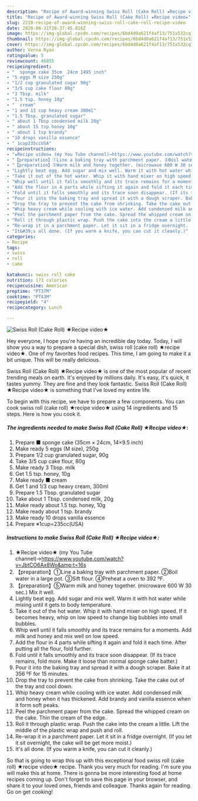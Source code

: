 ```yaml
---
description: "Recipe of Award-winning Swiss Roll (Cake Roll) ★Recipe video★"
title: "Recipe of Award-winning Swiss Roll (Cake Roll) ★Recipe video★"
slug: 2210-recipe-of-award-winning-swiss-roll-cake-roll-recipe-video
date: 2020-08-31T20:37:45.816Z
image: https://img-global.cpcdn.com/recipes/6bd4d0a621f4af13/751x532cq70/swiss-roll-cake-roll-★recipe-video★-recipe-main-photo.jpg
thumbnail: https://img-global.cpcdn.com/recipes/6bd4d0a621f4af13/751x532cq70/swiss-roll-cake-roll-★recipe-video★-recipe-main-photo.jpg
cover: https://img-global.cpcdn.com/recipes/6bd4d0a621f4af13/751x532cq70/swiss-roll-cake-roll-★recipe-video★-recipe-main-photo.jpg
author: Verna Ryan
ratingvalue: 5
reviewcount: 46855
recipeingredient:
- "  sponge cake 35cm  24cm 1495 inch"
- "5 eggs M size 250g"
- "1/2 cup granulated sugar 90g"
- "3/5 cup cake flour 80g"
- "3 Tbsp. milk"
- "1.5 tsp. honey 10g"
- "  cream"
- "1 and 13 cup heavy cream 300ml"
- "1.5 Tbsp. granulated sugar"
- " about 1 Tbsp condensed milk 20g"
- " about 15 tsp honey 10g"
- " about 1 tsp brandy"
- "10 drops vanilla essence"
- " 1cup235ccUSA"
recipeinstructions:
- "★Recipe video★ (my You Tube channel)→https://www.youtube.com/watch?v=JbtCO6Ax8Wo&amp;t=16s"
- "【preparation】①Line a baking tray with parchment paper. ②Boil water in a large pot. ③Sift flour. ④Preheat a oven to 392 ºF."
- "【preparation】⑤Warm milk and honey together. (microwave 600 W 30 sec.) Mix it well."
- "Lightly beat egg. Add sugar and mix well. Warm it with hot water while mixing until it gets to body temperature."
- "Take it out of the hot water. Whip it with hand mixer on high speed. If it becomes heavy, whip on low speed to change big bubbles into small bubbles."
- "Whip well until it falls smoothly and its trace remains for a moments. Add milk and honey and mix well on low speed."
- "Add the flour in 4 parts while sifting it again and fold it each time. After putting all the flour, fold further."
- "Fold until it falls smoothly and its trace soon disappear. (If its trace remains, fold more. Make it loose than normal sponge cake batter.)"
- "Pour it into the baking tray and spread it with a dough scraper. Bake it at 356 ºF for 15 minutes."
- "Drop the tray to prevent the cake from shrinking. Take the cake out of the tray and cool down."
- "Whip heavy cream while cooling with ice water. Add condensed milk and honey when it has thickened. Add brandy and vanilla essence when it form soft peaks."
- "Peel the parchment paper from the cake. Spread the whipped cream on the cake. Thin the cream of the edge."
- "Roll it through plastic wrap. Push the cake into the cream a little. Lift the middle of the plastic wrap and push and roll."
- "Re-wrap it in a parchment paper. Let it sit in a fridge overnight. (If you let it sit overnight, the cake will be get more moist.)"
- "It&#39;s all done. (If you warm a knife, you can cut it cleanly.)"
categories:
- Recipe
tags:
- swiss
- roll
- cake

katakunci: swiss roll cake 
nutrition: 173 calories
recipecuisine: American
preptime: "PT37M"
cooktime: "PT43M"
recipeyield: "4"
recipecategory: Lunch

---
```



![Swiss Roll (Cake Roll) ★Recipe video★](https://img-global.cpcdn.com/recipes/6bd4d0a621f4af13/751x532cq70/swiss-roll-cake-roll-★recipe-video★-recipe-main-photo.jpg)

Hey everyone, I hope you're having an incredible day today. Today, I will show you a way to prepare a special dish, swiss roll (cake roll) ★recipe video★. One of my favorites food recipes. This time, I am going to make it a bit unique. This will be really delicious.



Swiss Roll (Cake Roll) ★Recipe video★ is one of the most popular of recent trending meals on earth. It's enjoyed by millions daily. It's easy, it's quick, it tastes yummy. They are fine and they look fantastic. Swiss Roll (Cake Roll) ★Recipe video★ is something that I've loved my entire life.


To begin with this recipe, we have to prepare a few components. You can cook swiss roll (cake roll) ★recipe video★ using 14 ingredients and 15 steps. Here is how you cook it.

<!--inarticleads1-->

##### The ingredients needed to make Swiss Roll (Cake Roll) ★Recipe video★:

1. Prepare  ■ sponge cake (35cm × 24cm, 14×9.5 inch)
1. Make ready 5 eggs (M size), 250g
1. Prepare 1/2 cup granulated sugar, 90g
1. Take 3/5 cup cake flour, 80g
1. Make ready 3 Tbsp. milk
1. Get 1.5 tsp. honey, 10g
1. Make ready  ■ cream
1. Get 1 and 1/3 cup heavy cream, 300ml
1. Prepare 1.5 Tbsp. granulated sugar
1. Take  about 1 Tbsp. condensed milk, 20g
1. Make ready  about 1.5 tsp. honey, 10g
1. Make ready  about 1 tsp. brandy
1. Make ready 10 drops vanilla essence
1. Prepare  ※1cup=235cc(USA)




<!--inarticleads2-->

##### Instructions to make Swiss Roll (Cake Roll) ★Recipe video★:

1. ★Recipe video★ (my You Tube channel)→https://www.youtube.com/watch?v=JbtCO6Ax8Wo&amp;t=16s
1. 【preparation】①Line a baking tray with parchment paper. ②Boil water in a large pot. ③Sift flour. ④Preheat a oven to 392 ºF.
1. 【preparation】⑤Warm milk and honey together. (microwave 600 W 30 sec.) Mix it well.
1. Lightly beat egg. Add sugar and mix well. Warm it with hot water while mixing until it gets to body temperature.
1. Take it out of the hot water. Whip it with hand mixer on high speed. If it becomes heavy, whip on low speed to change big bubbles into small bubbles.
1. Whip well until it falls smoothly and its trace remains for a moments. Add milk and honey and mix well on low speed.
1. Add the flour in 4 parts while sifting it again and fold it each time. After putting all the flour, fold further.
1. Fold until it falls smoothly and its trace soon disappear. (If its trace remains, fold more. Make it loose than normal sponge cake batter.)
1. Pour it into the baking tray and spread it with a dough scraper. Bake it at 356 ºF for 15 minutes.
1. Drop the tray to prevent the cake from shrinking. Take the cake out of the tray and cool down.
1. Whip heavy cream while cooling with ice water. Add condensed milk and honey when it has thickened. Add brandy and vanilla essence when it form soft peaks.
1. Peel the parchment paper from the cake. Spread the whipped cream on the cake. Thin the cream of the edge.
1. Roll it through plastic wrap. Push the cake into the cream a little. Lift the middle of the plastic wrap and push and roll.
1. Re-wrap it in a parchment paper. Let it sit in a fridge overnight. (If you let it sit overnight, the cake will be get more moist.)
1. It&#39;s all done. (If you warm a knife, you can cut it cleanly.)




So that is going to wrap this up with this exceptional food swiss roll (cake roll) ★recipe video★ recipe. Thank you very much for reading. I'm sure you will make this at home. There is gonna be more interesting food at home recipes coming up. Don't forget to save this page in your browser, and share it to your loved ones, friends and colleague. Thanks again for reading. Go on get cooking!

